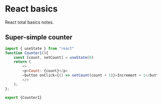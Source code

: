 # React basics
React total basics notes.

## Super-simple counter
```js
import { useState } from "react"
function Counter1(){
    const [count, setCount] = useState(0)
    return (
        <>
        <p>Count: {count}</p>
        <button onClick={() => setCount(count + 1)}>Increment + 1</button>
        </>
    );
};

export {Counter1}
```